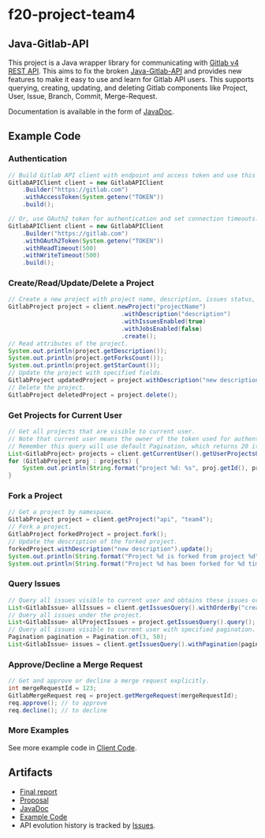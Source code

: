 # f20-project-team4

## Java-Gitlab-API

This project is a Java wrapper library for communicating with [Gitlab v4 REST API](https://docs.gitlab.com/ee/api/). This aims to fix the broken [Java-Gitlab-API](https://github.com/timols/java-gitlab-api) and provides new features to make it easy to use and learn for Gitlab API users. This supports querying, creating, updating, and deleting Gitlab components like Project, User, Issue, Branch, Commit, Merge-Request.

Documentation is available in the form of [JavaDoc](https://apiteam4.gitlab.io/f20-project-team4/).

## Example Code

### Authentication

```java
// Build Gitlab API client with endpoint and access token and use this client to communicate with Gitlab REST API.
GitlabAPIClient client = new GitlabAPIClient
    .Builder("https://gitlab.com")
    .withAccessToken(System.getenv("TOKEN"))
    .build();

// Or, use OAuth2 token for authentication and set connection timeouts.
GitlabAPIClient client = new GitlabAPIClient
    .Builder("https://gitlab.com")
    .withOAuth2Token(System.getenv("TOKEN"))
    .withReadTimeout(500)
    .withWriteTimeout(500)
    .build();
```

### Create/Read/Update/Delete a Project

```java
// Create a new project with project name, description, issues status, and jobs status set.
GitlabProject project = client.newProject("projectName")
                                .withDescription("description")
                                .withIssuesEnabled(true)
                                .withJobsEnabled(false)
                                .create();
// Read attributes of the project.
System.out.println(project.getDescription());
System.out.println(project.getForksCount());
System.out.println(project.getStarCount());
// Update the project with specified fields.
GitlabProject updatedProject = project.withDescription("new description").update();
// Delete the project.
GitlabProject deletedProject = project.delete();
```

### Get Projects for Current User

```java
// Get all projects that are visible to current user.
// Note that current user means the owner of the token used for authentication.
// Remember this query will use default Pagination, which returns 20 items in the first page.
List<GitlabProject> projects = client.getCurrentUser().getUserProjectsQuery().query();
for (GitlabProject proj : projects) {
    System.out.println(String.format("project %d: %s", proj.getId(), proj.getName()));
}
```

### Fork a Project

```java
// Get a project by namespace.
GitlabProject project = client.getProject("api", "team4");
// Fork a project.
GitlabProject forkedProject = project.fork();
// Update the description of the forked project.
forkedProject.withDescription("new description").update();
System.out.println(String.format("Project %d is forked from project %d", forkedProject.getId(), project.getId()));
System.out.println(String.format("Project %d has been forked for %d times", project.getId(), project.getForksCount()));
```

### Query Issues

```java
// Query all issues visible to current user and obtains these issues ordered by creation date.
List<GitlabIssue> allIssues = client.getIssuesQuery().withOrderBy("created_at").query();
// Query all issues under the project.
List<GitlabIssue> allProjectIssues = project.getIssuesQuery().query();
// Query all issues visible to current user with specified pagination.
Pagination pagination = Pagination.of(3, 50);
List<GitlabIssue> issues = client.getIssuesQuery().withPagination(pagination).query();
```

### Approve/Decline a Merge Request

```java
// Get and approve or decline a merge request explicitly.
int mergeRequestId = 123;
GitlabMergeRequest req = project.getMergeRequest(mergeRequestId);
req.approve(); // to approve
req.decline(); // to decline
```

### More Examples

See more example code in [Client Code](https://github.com/cmu-api-design/f20-project-team4/tree/master/src/example/java/core).

## Artifacts

* [Final report](https://github.com/cmu-api-design/f20-project-team4/blob/master/paperwork/Final-Report.pdf)
* [Proposal](https://github.com/cmu-api-design/f20-project-team4/blob/master/paperwork/Proposal.pdf)
* [JavaDoc](https://apiteam4.gitlab.io/f20-project-team4/)
* [Example Code](https://github.com/cmu-api-design/f20-project-team4/tree/master/src/example/java/core)
* API evolution history is tracked by [Issues](https://github.com/cmu-api-design/f20-project-team4/issues).

